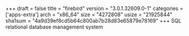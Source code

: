 +++
draft = false
title = "firebird"
version = "3.0.1.32609.0-1"
categories = ['apps-extra']
arch = "x86_64"
size = "4272808"
usize = "21925844"
sha1sum = "4a9d39ef8cd5b64c800ab7b28d83e65879e78169"
+++
SQL relational database management system
